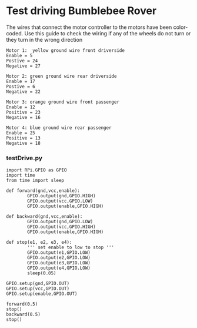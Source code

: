 <h1>Test driving Bumblebee Rover</h1>

The wires that connect the motor controller to the motors have been color-coded.  Use this guide to check the wiring if any of the wheels do not turn or they turn in the wrong direction

```
Motor 1:  yellow ground wire front driverside
Enable = 5
Postive = 24
Negative = 27

Motor 2: green ground wire rear driverside
Enable = 17
Postive = 6
Negative = 22

Motor 3: orange ground wire front passenger
Enable = 12
Positive = 23
Negative = 16

Motor 4: blue ground wire rear passenger
Enable = 25
Positive = 13
Negative = 18
```


<h3>testDrive.py</h3>

```
import RPi.GPIO as GPIO
import time
from time import sleep

def forward(gnd,vcc,enable):
        GPIO.output(gnd,GPIO.HIGH)
        GPIO.output(vcc,GPIO.LOW)
        GPIO.output(enable,GPIO.HIGH)

def backward(gnd,vcc,enable):
        GPIO.output(gnd,GPIO.LOW)
        GPIO.output(vcc,GPIO.HIGH)
        GPIO.output(enable,GPIO.HIGH)

def stop(e1, e2, e3, e4):
        ''' set enable to low to stop '''
        GPIO.output(e1,GPIO.LOW)
        GPIO.output(e2,GPIO.LOW)
        GPIO.output(e3,GPIO.LOW)
        GPIO.output(e4,GPIO.LOW)
        sleep(0.05)

GPIO.setup(gnd,GPIO.OUT)
GPIO.setup(vcc,GPIO.OUT)
GPIO.setup(enable,GPIO.OUT)

forward(0.5)
stop()
backward(0.5)
stop()
```
